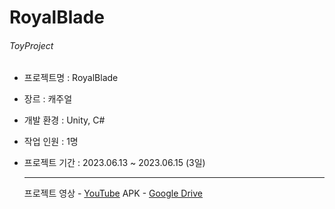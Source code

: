 # RoyalBlade  
###### ToyProject  

- 프로젝트명 : RoyalBlade  
- 장르 : 캐주얼  
- 개발 환경 : Unity, C#  
- 작업 인원 : 1명  
- 프로젝트 기간 : 2023.06.13 ~ 2023.06.15 (3일)  
  
  ---
  프로젝트 영상 - [YouTube](https://youtu.be/K3CqA0M0ixM)
  APK - [Google Drive](https://drive.google.com/file/d/1L_n8Pg3gfJFtKbCf53uPB1uptBiOU9P8/view?usp=drive_link)

